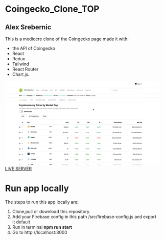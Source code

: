 # Coingecko_Clone_TOP
## Alex Srebernic   
This is a mediocre clone of the Coingecko page made it with:    
- the API of Coingecko
- React
- Redux
- Tailwind
- React Router
- Chart.js.    

![](coingecko-clone.gif)
[LIVE SERVER](https://alexsrebernic.github.io/Coingecko_Clone_TOP/#/)

# Run app locally  
The steps to run this app locally are:
1. Clone,pull or download this repository.
2. Add your Firebase config in this path /src/firebase-config.js and export it default
3. Run in terminal **npm run start**
4. Go to  http://localhost:3000
